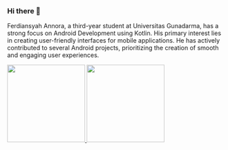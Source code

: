 ### Hi there 👋

Ferdiansyah Annora, a third-year student at Universitas Gunadarma, has a strong focus on Android Development using Kotlin. His primary interest lies in creating user-friendly interfaces for mobile applications. He has actively contributed to several Android projects, prioritizing the creation of smooth and engaging user experiences.

<p align="left">
<a href="https://github.com/ferdianrra">
  <img height="180em" src="https://github-readme-stats-eight-theta.vercel.app/api?username=ferdianrra&show_icons=true&theme=algolia&include_all_commits=true&count_private=true&v=2"/>
  <img height="180em" src="https://github-readme-stats-eight-theta.vercel.app/api/top-langs/?username=ferdianrra&layout=compact&langs_count=8&theme=algolia&v=2"/>
</a>
</p>

<!--
**ferdianrra/ferdianrra** is a ✨ _special_ ✨ repository because its `README.md` (this file) appears on your GitHub profile.

Here are some ideas to get you started:

- 🔭 I’m currently working on ...
- 🌱 I’m currently learning ...
- 👯 I’m looking to collaborate on ...
- 🤔 I’m looking for help with ...
- 💬 Ask me about ...
- 📫 How to reach me: ...
- 😄 Pronouns: ...
- ⚡ Fun fact: ...
-->
